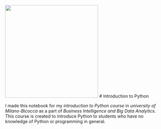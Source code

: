 <img src="https://github.com/Naviden/Python_Introduction/blob/master/Images/logo.png" height="300" >
# Introduction to Python 

I made this notebook for my _introduction to Python course_ in _university of Milano-Bicocca_ as a part of _Business Intelligence and Big Data Analytics_.
This course is created to introduce Python to students who have no knowledge of Python or programming in general.